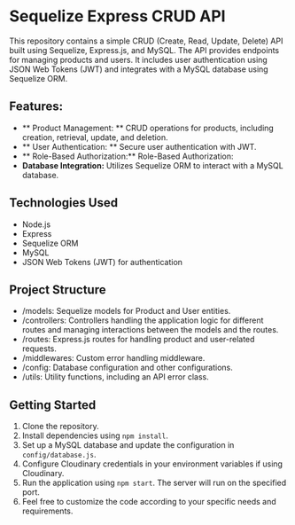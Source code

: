 # Sequelize Express CRUD API
This repository contains a simple CRUD (Create, Read, Update, Delete) API built using Sequelize, Express.js, and MySQL. The API provides endpoints for managing products and users. It includes user authentication using JSON Web Tokens (JWT) and integrates with a MySQL database using Sequelize ORM.

## Features:

 - ** Product Management: **  CRUD operations for products, including creation, retrieval, update, and deletion.
 - ** User Authentication:  **  Secure user authentication with JWT.
 - ** Role-Based Authorization:** Role-Based Authorization:
 - **Database Integration:** Utilizes Sequelize ORM to interact with a MySQL database.


## Technologies Used
- Node.js
- Express
- Sequelize ORM
- MySQL
- JSON Web Tokens (JWT) for authentication

## Project Structure
- /models: Sequelize models for Product and User entities.
- /controllers: Controllers handling the application logic for different routes and managing interactions between the models and the routes.
- /routes: Express.js routes for handling product and user-related requests.
- /middlewares: Custom error handling middleware.
- /config: Database configuration and other configurations.
- /utils: Utility functions, including an API error class.

## Getting Started
1. Clone the repository.
1. Install dependencies using `npm install`.
1. Set up a MySQL database and update the configuration in `config/database.js`.
1. Configure Cloudinary credentials in your environment variables if using Cloudinary.
1. Run the application using `npm start`. The server will run on the specified port.
1. Feel free to customize the code according to your specific needs and requirements.
 
